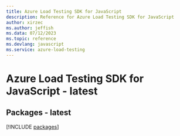 ```yaml
---
title: Azure Load Testing SDK for JavaScript
description: Reference for Azure Load Testing SDK for JavaScript
author: xirzec
ms.author: jeffish
ms.data: 07/12/2023
ms.topic: reference
ms.devlang: javascript
ms.service: azure-load-testing
---
```

# Azure Load Testing SDK for JavaScript - latest
## Packages - latest
[!INCLUDE [packages](load-testing-index.md)]